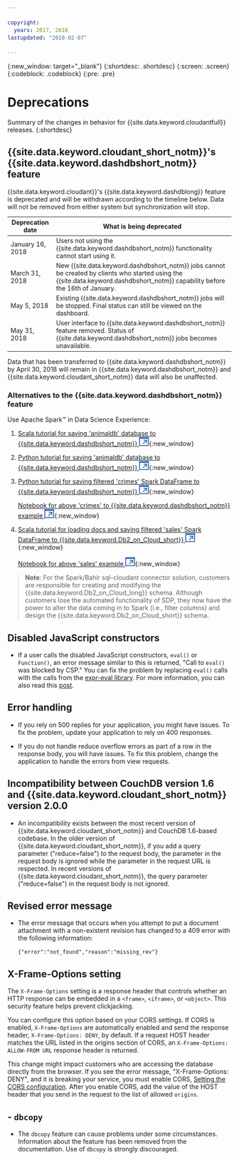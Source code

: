 ```yaml
---

copyright:
  years: 2017, 2018
lastupdated: "2018-02-07"

---
```


{:new_window: target="_blank"}
{:shortdesc: .shortdesc}
{:screen: .screen}
{:codeblock: .codeblock}
{:pre: .pre}

<!-- Acrolinx: 2017-07-12 -->

# Deprecations

Summary of the changes in behavior for {{site.data.keyword.cloudantfull}} releases. 
{:shortdesc}

## {{site.data.keyword.cloudant_short_notm}}'s {{site.data.keyword.dashdbshort_notm}} feature

{{site.data.keyword.cloudant}}'s {{site.data.keyword.dashdblong}} feature is deprecated and will be withdrawn according to the timeline below. Data
will not be removed from either system but synchronization will stop. 

Deprecation date | What is being deprecated
-----------------|--------------------------
January 16, 2018 | Users not using the {{site.data.keyword.dashdbshort_notm}} functionality cannot start using it.
March 31, 2018   | New {{site.data.keyword.dashdbshort_notm}} jobs cannot be created by clients who started using the {{site.data.keyword.dashdbshort_notm}} capability before the 16th of January.
May 5, 2018      | Existing {{site.data.keyword.dashdbshort_notm}} jobs will be stopped. Final status can still be viewed on the dashboard.
May 31, 2018     | User interface to {{site.data.keyword.dashdbshort_notm}} feature removed. Status of {{site.data.keyword.dashdbshort_notm}} jobs becomes unavailable.
 
Data that has been transferred to {{site.data.keyword.dashdbshort_notm}} by April 30, 2018 will remain in {{site.data.keyword.dashdbshort_notm}} and {{site.data.keyword.cloudant_short_notm}} data will also be unaffected.

### Alternatives to the {{site.data.keyword.dashdbshort_notm}} feature

Use Apache Spark&trade; in Data Science Experience:

1. [Scala tutorial for saving 'animaldb' database to {{site.data.keyword.dashdbshort_notm}} ![External link icon](../images/launch-glyph.svg "External link icon")](https://github.com/cloudant-labs/sql-cloudant-notebooks/blob/master/save-to-db2-warehouse/animaldb-scala-load-to-dashdb.md){:new_window}

2. [Python tutorial for saving 'animaldb' database to {{site.data.keyword.dashdbshort_notm}} ![External link icon](../images/launch-glyph.svg "External link icon")](https://github.com/cloudant-labs/sql-cloudant-notebooks/blob/master/save-to-db2-warehouse/animaldb-python-load-to-dashdb.md){:new_window}

3. [Python tutorial for saving filtered 'crimes' Spark DataFrame to {{site.data.keyword.dashdbshort_notm}} ![External link icon](../images/launch-glyph.svg "External link icon")](https://github.com/cloudant-labs/sql-cloudant-notebooks/blob/master/save-to-db2-warehouse/crimes-load-to-dashdb-python.md){:new_window}<br>

   [Notebook for above 'crimes' to {{site.data.keyword.dashdbshort_notm}} example ![External link icon](../images/launch-glyph.svg "External link icon")](https://github.com/cloudant-labs/sql-cloudant-notebooks/blob/master/save-to-db2-warehouse/crimes-python-load-to-dashdb.ipynb){:new_window}

4. [Scala tutorial for loading docs and saving filtered 'sales' Spark DataFrame to {{site.data.keyword.Db2_on_Cloud_short}} ![External link icon](../images/launch-glyph.svg "External link icon")](https://github.com/cloudant-labs/sql-cloudant-notebooks/blob/master/save-to-db2-warehouse/sales-continuous-load-cloudant-to-db2.md){:new_window}<br>
   
   [Notebook for above 'sales' example ![External link icon](../images/launch-glyph.svg "External link icon")](https://github.com/cloudant-labs/sql-cloudant-notebooks/blob/master/save-to-db2-warehouse/sales-continuous-load-cloudant-to-db2.ipynb){:new_window}

> **Note**: For the Spark/Bahir sql-cloudant connector solution, customers are responsible for creating and 
modifying the {{site.data.keyword.Db2_on_Cloud_long}} schema. Although customers lose the automated 
functionality of SDP, they now have the power to alter the data coming in to Spark (i.e., filter columns) 
and design the {{site.data.keyword.Db2_on_Cloud_short}} schema.

## Disabled JavaScript constructors

- If a user calls the disabled JavaScript constructors, `eval()` or `Function()`, an error message
similar to this is returned, "Call to `eval()` was blocked by CSP." You can fix the problem 
by replacing `eval()` calls with the calls from the 
[expr-eval library](https://github.com/silentmatt/expr-eval).
For more information, you can also read this 
[post](https://silentmatt.com/javascript-expression-evaluator/).

## Error handling

- If you rely on 500 replies for your application, you might have issues. To fix the problem, 
update your application to rely on 400 responses. 

- If you do not handle reduce overflow errors as part of a row in the response body, 
you will have issues. To fix this problem, change the application to handle the errors 
from view requests.  

## Incompatibility between CouchDB version 1.6 and {{site.data.keyword.cloudant_short_notm}} version 2.0.0

- An incompatibility exists between the most recent version of {{site.data.keyword.cloudant_short_notm}} and CouchDB 1.6-based codebase. In the older version of {{site.data.keyword.cloudant_short_notm}}, if you add a query parameter ("reduce=false") to the request body, the parameter 
in the request body is ignored while the parameter in the request URL is respected. In recent versions of 
{{site.data.keyword.cloudant_short_notm}}, the query parameter ("reduce=false") in the request body is not ignored.

## Revised error message

- The error message that occurs when you attempt to put a document attachment with a non-existent revision has changed to a 409 error with the following information:

	```
	{"error":"not_found","reason":"missing_rev"}
	```

## X-Frame-Options setting

The `X-Frame-Options` setting is a response header that controls whether an HTTP response can be embedded in a `<frame>`, `<iframe>`, or `<object>`. This security feature helps prevent clickjacking.

You can configure this option based on your CORS settings. If CORS is enabled, `X-Frame-Options` are automatically enabled and send the response header, `X-Frame-Options: DENY`, by default. If a request HOST header matches the URL listed in the origins section of CORS, an `X-Frame-Options: ALLOW-FROM URL` response header is returned.
 
This change might impact customers who are accessing the database directly from the browser. If you see the error message, "X-Frame-Options: DENY", 
and it is breaking your service, you must enable CORS, [Setting the CORS configuration](../api/cors.html#setting-the-cors-configuration). After you enable CORS, add the value of the HOST header that you send in the request 
to the list of allowed `origins`.

## - `dbcopy`

- The `dbcopy` feature can cause problems under some circumstances.
  Information about the feature has been removed from the documentation.
  Use of `dbcopy` is strongly discouraged.